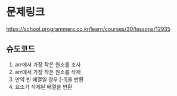 # 문제링크

https://school.programmers.co.kr/learn/courses/30/lessons/12935

## 슈도코드

1. arr에서 가장 작은 원소를 조사
2. arr에서 가장 작은 원소를 삭제
3. 만약 빈 배열일 경우 [-1]을 반환
4. 요소가 삭제된 배열을 반환
